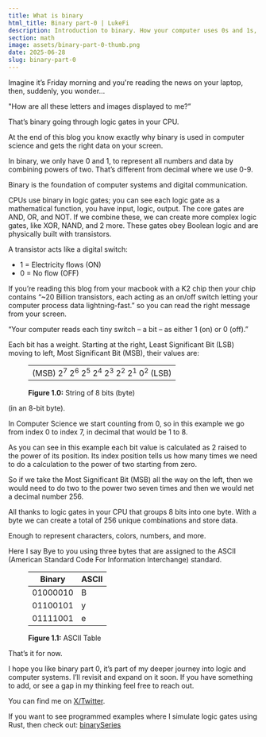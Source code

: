 ```yaml
---
title: What is binary
html_title: Binary part-0 | LukeFi
description: Introduction to binary. How your computer uses 0s and 1s, logic gates, and transistors to show data on your screen.
section: math
image: assets/binary-part-0-thumb.png
date: 2025-06-28
slug: binary-part-0
---
```


Imagine it’s Friday morning and you're reading the news on your laptop, then, suddenly, you wonder…

"How are all these letters and images displayed to me?”

That’s binary going through logic gates in your CPU.

At the end of this blog you know exactly why binary is used in computer science and gets the right data on your screen.

In binary, we only have 0 and 1, to represent all numbers and data by combining powers of two. That’s different from decimal where we use 0-9.

Binary is the foundation of computer systems and digital communication.

CPUs use binary in logic gates; you can see each logic gate as a mathematical function, you have input, logic, output. The core gates are AND, OR, and NOT. If we combine these, we can create more complex logic gates, like XOR, NAND, and 2 more. These gates obey Boolean logic and are physically built with transistors.

A transistor acts like a digital switch:

- 1 = Electricity flows (ON)
- 0 = No flow (OFF)

If you’re reading this blog from your macbook with a K2 chip then your chip contains “~20 Billion transistors, each acting as an on/off switch letting your computer process data lightning-fast.” so you can read the right message from your screen.

“Your computer reads each tiny switch – a bit – as either 1 (on) or 0 (off).”

Each bit has a weight. Starting at the right, Least Significant Bit (LSB) moving to left, Most Significant Bit (MSB), their values are:

<figure>
  <table class="table-350px">
    <tr>
        <td>(MSB) 2<sup>7</sup>  2<sup>6</sup>  2<sup>5</sup>  2<sup>4</sup>  2<sup>3</sup>  2<sup>2</sup>  2<sup>1</sup>  0<sup>2</sup> (LSB)</td>
    </tr>
  </table>
  <figcaption><b>Figure 1.0:</b> String of 8 bits (byte)</figcaption>
</figure>

(in an 8-bit byte).

In Computer Science we start counting from 0, so in this example we go from index 0 to index 7, in decimal that would be 1 to 8.

As you can see in this example each bit value is calculated as 2 raised to the power of its position. Its index position tells us how many times we need to do a calculation to the power of two starting from zero.

So if we take the Most Significant Bit (MSB) all the way on the left, then we would need to do two to the power two seven times and then we would net a decimal number 256.

All thanks to logic gates in your CPU that groups 8 bits into one byte. With a byte we can create a total of 256 unique combinations and store data.

Enough to represent characters, colors, numbers, and more.

Here I say Bye to you using three bytes that are assigned to the ASCII (American Standard Code For Information Interchange) standard.

<figure>
  <table class="table-350px">
    <thead>
      <tr>
        <th>Binary</th>
        <th>ASCII</th>
      </tr>
    </thead>
    <tbody>
      <tr><td>01000010</td><td>B</td>
      <tr><td>01100101</td><td>y</td>
      <tr><td>01111001</td><td>e</td>
    </tbody>
  </table>
  <figcaption><b>Figure 1.1:</b> ASCII Table</figcaption>
</figure>

That’s it for now.

I hope you like binary part 0, it’s part of my deeper journey into logic and computer systems. I’ll revisit and expand on it soon. If you have something to add, or see a gap in my thinking feel free to reach out.

You can find me on [X/Twitter](https://x.com/lukefi_).

If you want to see programmed examples where I simulate logic gates using Rust, then check out: [binarySeries](https://github.com/Lmpkessels/binarySeries)

